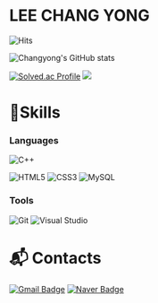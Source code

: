 # LEE CHANG YONG

![Hits](https://hits.seeyoufarm.com/api/count/incr/badge.svg?url=https%3A%2F%2Fgithub.com%2Fimlcy&count_bg=%234EB4FA&title_bg=%23FF8484&icon=&icon_color=%23E7E7E7&title=hits&edge_flat=false)

![Changyong's GitHub stats](https://github-readme-stats.vercel.app/api?username=imlcy&show_icons=true&theme=radical)

[![Solved.ac Profile](http://mazassumnida.wtf/api/v2/generate_badge?boj=cylee1017)](https://solved.ac/cylee1017/)  <img src="http://mazandi.herokuapp.com/api?handle=cylee1017&theme=cold"/>

 
# 💪Skills
### Languages
![C++](https://img.shields.io/badge/c++-007396.svg?&style=for-the-badge&logo=Java&logoColor=white)

![HTML5](https://img.shields.io/badge/HTML5-E34F26.svg?&style=for-the-badge&logo=HTML5&logoColor=white)
![CSS3](https://img.shields.io/badge/CSS3-1572B6.svg?&style=for-the-badge&logo=CSS3&logoColor=white)
![MySQL](https://img.shields.io/badge/MySQL-4479A1.svg?&style=for-the-badge&logo=MySQL&logoColor=white)

### Tools
![Git](https://img.shields.io/badge/Git-F05032.svg?&style=for-the-badge&logo=Git&logoColor=white)
![Visual Studio](https://img.shields.io/badge/Visual%20Studio-007ACC.svg?&style=for-the-badge&logo=Visual%20Studio&logoColor=white)


 
# :mailbox_with_mail: Contacts
[![Gmail Badge](https://img.shields.io/badge/Gmail-d14836?style=flat-square&logo=Gmail&logoColor=white&link=mailto:kimsh1691@gmail.com)](mailto:imlcy1017@gmail.com)
[![Naver Badge](https://img.shields.io/badge/Naver-03C75A?style=flat-square&logo=Naver&logoColor=white&link=mailto:rlatngus1691@naver.com)](mailto:ckddyd_@naver.com)






  


 

  





